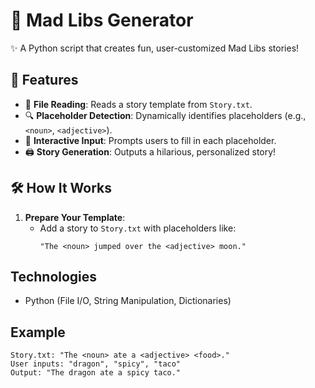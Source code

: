 # 📝 Mad Libs Generator  

✨ A Python script that creates fun, user-customized Mad Libs stories!  

## 🎯 Features  
- 📂 **File Reading**: Reads a story template from `Story.txt`.  
- 🔍 **Placeholder Detection**: Dynamically identifies placeholders (e.g., `<noun>`, `<adjective>`).  
- 💬 **Interactive Input**: Prompts users to fill in each placeholder.  
- 🖨️ **Story Generation**: Outputs a hilarious, personalized story!  

## 🛠️ How It Works  
1. **Prepare Your Template**:  
   - Add a story to `Story.txt` with placeholders like:  
     ```plaintext  
     "The <noun> jumped over the <adjective> moon."  
     ```
     
## Technologies  
- Python (File I/O, String Manipulation, Dictionaries)  

## Example  
```plaintext
Story.txt: "The <noun> ate a <adjective> <food>."  
User inputs: "dragon", "spicy", "taco"  
Output: "The dragon ate a spicy taco."  
